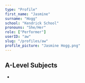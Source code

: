 ```yaml
---
type: "Profile"
first_name: "Jasmine"
surname: "Hogg"
school: "Kendrick School"
pronouns: "She/Her"
role: ["Performer"]
userID: "aw"
slug: "/profiles/aw"
profile_picture: "Jasmine Hogg.png"
---
```


## A-Level Subjects
- 
